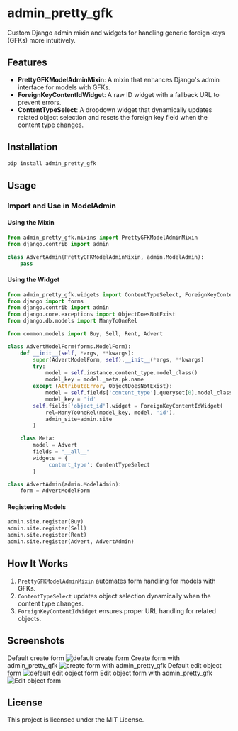# admin_pretty_gfk

Custom Django admin mixin and widgets for handling generic foreign keys (GFKs) more intuitively.

## Features
- **PrettyGFKModelAdminMixin**: A mixin that enhances Django's admin interface for models with GFKs.
- **ForeignKeyContentIdWidget**: A raw ID widget with a fallback URL to prevent errors.
- **ContentTypeSelect**: A dropdown widget that dynamically updates related object selection and resets the foreign key field when the content type changes.

## Installation
```sh
pip install admin_pretty_gfk
```

## Usage
### Import and Use in ModelAdmin
#### Using the Mixin
```python
from admin_pretty_gfk.mixins import PrettyGFKModelAdminMixin
from django.contrib import admin

class AdvertAdmin(PrettyGFKModelAdminMixin, admin.ModelAdmin):
    pass
```

#### Using the Widget
```python
from admin_pretty_gfk.widgets import ContentTypeSelect, ForeignKeyContentIdWidget
from django import forms
from django.contrib import admin
from django.core.exceptions import ObjectDoesNotExist
from django.db.models import ManyToOneRel

from common.models import Buy, Sell, Rent, Advert

class AdvertModelForm(forms.ModelForm):
    def __init__(self, *args, **kwargs):
        super(AdvertModelForm, self).__init__(*args, **kwargs)
        try:
            model = self.instance.content_type.model_class()
            model_key = model._meta.pk.name
        except (AttributeError, ObjectDoesNotExist):
            model = self.fields['content_type'].queryset[0].model_class()
            model_key = 'id'
        self.fields['object_id'].widget = ForeignKeyContentIdWidget(
            rel=ManyToOneRel(model_key, model, 'id'),
            admin_site=admin.site
        )

    class Meta:
        model = Advert
        fields = "__all__"
        widgets = {
            'content_type': ContentTypeSelect
        }

class AdvertAdmin(admin.ModelAdmin):
    form = AdvertModelForm
```

#### Registering Models
```python
admin.site.register(Buy)
admin.site.register(Sell)
admin.site.register(Rent)
admin.site.register(Advert, AdvertAdmin)
```

## How It Works
1. `PrettyGFKModelAdminMixin` automates form handling for models with GFKs.
2. `ContentTypeSelect` updates object selection dynamically when the content type changes.
3. `ForeignKeyContentIdWidget` ensures proper URL handling for related objects.

## Screenshots
Default create form
![default create form](images/before_create.png)
Create form with admin_pretty_gfk
![create form with admin_pretty_gfk](images/after_create.png)
Default edit object form
![default edit object form](images/before_change.png)
Edit object form with admin_pretty_gfk
![Edit object form](images/after_change.png)

## License
This project is licensed under the MIT License.

